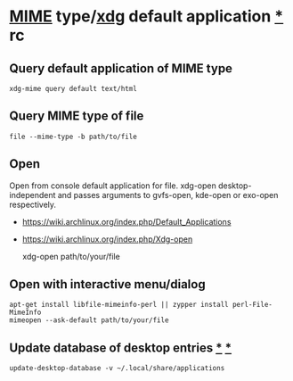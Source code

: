 # [MIME][] type/[xdg][] default application [*][xdg wiki] rc

[mime]: https://freedesktop.org/wiki/Specifications/mime-apps-spec
[xdg wiki]: https://wiki.archlinux.org/title/XDG_MIME_Applications
[xdg]: https://freedesktop.org/wiki/Software/xdg-utils

## Query default application of MIME type

    xdg-mime query default text/html

## Query MIME type of file

    file --mime-type -b path/to/file

## Open

Open from console default application for file.
xdg-open desktop-independent and passes arguments to
gvfs-open, kde-open or exo-open respectively.

* <https://wiki.archlinux.org/index.php/Default_Applications>
* <https://wiki.archlinux.org/index.php/Xdg-open>

    xdg-open path/to/your/file

## Open with interactive menu/dialog

    apt-get install libfile-mimeinfo-perl || zypper install perl-File-MimeInfo
    mimeopen --ask-default path/to/your/file

## Update database of desktop entries [*][xdg wiki] [*][update desktop file]

    update-desktop-database -v ~/.local/share/applications

[update desktop file]: https://wiki.archlinux.org/title/desktop_entries#Update_database_of_desktop_entries
